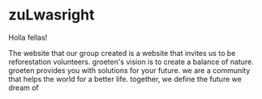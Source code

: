 # zuLwasright
Holla fellas! 

The website that our group created is a website that invites us to be reforestation volunteers. groeten's vision is to create a balance of nature. groeten provides you with solutions for your future. we are a community that helps the world for a better life. together, we define the future we dream of
